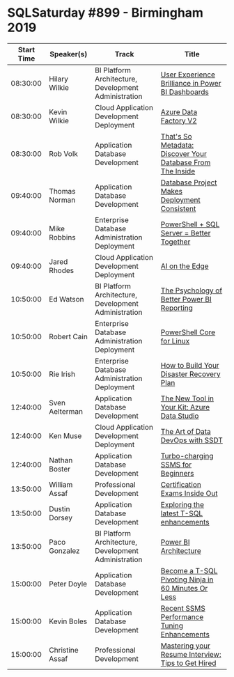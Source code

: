 # SQLSaturday #899 - Birmingham 2019
Start Time|Speaker(s)|Track|Title
---|---|---|---
08:30:00|Hilary Wilkie|BI Platform Architecture, Development  Administration|[User Experience Brilliance in Power BI Dashboards](93698.md)
08:30:00|Kevin Wilkie|Cloud Application Development  Deployment|[Azure Data Factory V2](93768.md)
08:30:00|Rob Volk|Application  Database Development|[That's So Metadata: Discover Your Database From The Inside](94665.md)
09:40:00|Thomas Norman|Application  Database Development|[Database Project Makes Deployment Consistent](93844.md)
09:40:00|Mike Robbins|Enterprise Database Administration  Deployment|[PowerShell + SQL Server = Better Together](93883.md)
09:40:00|Jared Rhodes|Cloud Application Development  Deployment|[AI on the Edge](94346.md)
10:50:00|Ed Watson|BI Platform Architecture, Development  Administration|[The Psychology of Better Power BI Reporting](94676.md)
10:50:00|Robert Cain|Enterprise Database Administration  Deployment|[PowerShell Core for Linux](94893.md)
10:50:00|Rie Irish|Enterprise Database Administration  Deployment|[How to Build Your Disaster Recovery Plan](95980.md)
12:40:00|Sven Aelterman|Application  Database Development|[The New Tool in Your Kit: Azure Data Studio](93696.md)
12:40:00|Ken Muse|Cloud Application Development  Deployment|[The Art of Data DevOps with SSDT](93970.md)
12:40:00|Nathan Boster|Application  Database Development|[Turbo-charging SSMS for Beginners](94586.md)
13:50:00|William Assaf|Professional Development|[Certification Exams Inside Out](94037.md)
13:50:00|Dustin Dorsey|Application  Database Development|[Exploring the latest T-SQL enhancements](94689.md)
13:50:00|Paco Gonzalez|BI Platform Architecture, Development  Administration|[Power BI Architecture](96279.md)
15:00:00|Peter Doyle|Application  Database Development|[Become a T-SQL Pivoting Ninja in 60 Minutes Or Less](93655.md)
15:00:00|Kevin Boles|Application  Database Development|[Recent SSMS Performance Tuning Enhancements](94285.md)
15:00:00|Christine Assaf|Professional Development|[Mastering your Resume  Interview: Tips to Get Hired](94379.md)

